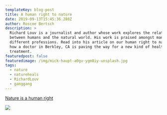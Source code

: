 ```yaml
---
templateKey: blog-post
title: A human right to nature
date: 2019-09-13T15:45:36.288Z
author: Roscoe Bertsch
description: >
  Richard Louv is a journalist and author whose work explores the relationship
  between humans and the natural world. His work is praised amongst many
  different professions. Read into his article on our human right to nature, and
  how a doctor in Berkley, CA is paving the way for a new kind of health
  treatment.
featuredpost: false
featuredimage: /img/mick-haupt-a0gv-ygm8iy-unsplash.jpg
tags:
  - nature
  - natureheals
  - RichardLouv
  - ganggang
---
```


[Nature is a human right](https://www.sierraclub.org/sierra/2019-3-may-june/feature/outdoors-for-all-nature-is-a-human-right?fbclid=IwAR0wJ4lzZwf7nvTM83H_xw53N66R32b4PWWm7g_nUgK-D45tkLERH7a4LcE)

![](/img/will-truettner-ipufjnrsye0-unsplash.jpg)

